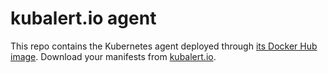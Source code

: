# kubalert.io agent

This repo contains the Kubernetes agent deployed through [its Docker Hub image](https://hub.docker.com/r/kubalert/agent).
Download your manifests from [kubalert.io](https://kubalert.io/).
